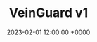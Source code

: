 ---
title: VeinGuard v1
date: 2023-02-01 12:00:00 +0000
categories: [projects]
tags: [Thesis, Project, Computer Vision, Biometrics, Scanner]
---